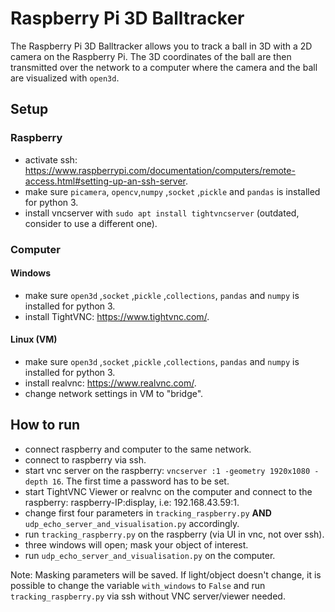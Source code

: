 # Raspberry Pi 3D Balltracker

The Raspberry Pi 3D Balltracker allows you to track a ball in 3D with a 2D camera on the Raspberry Pi.
The 3D coordinates of the ball are then transmitted over the network to a computer where the camera and the ball are visualized with `open3d`.

## Setup

### Raspberry

- activate ssh: https://www.raspberrypi.com/documentation/computers/remote-access.html#setting-up-an-ssh-server.
- make sure `picamera`, `opencv`,`numpy` ,`socket` ,`pickle` and `pandas` is installed for python 3.
- install vncserver with `sudo apt install tightvncserver` (outdated, consider to use a different one).

### Computer

#### Windows

- make sure `open3d` ,`socket` ,`pickle` ,`collections`, `pandas` and `numpy` is installed for python 3.
- install TightVNC: https://www.tightvnc.com/.

#### Linux (VM)
- make sure `open3d` ,`socket` ,`pickle` ,`collections`, `pandas` and `numpy` is installed for python 3.
- install realvnc: https://www.realvnc.com/.
- change network settings in VM to "bridge".

## How to run

- connect raspberry and computer to the same network.
- connect to raspberry via ssh.
- start vnc server on the raspberry: `vncserver :1 -geometry 1920x1080 -depth 16`. The first time a password has to be set.
- start TightVNC Viewer or realvnc on the computer and connect to the raspberry: raspberry-IP:display, i.e: 192.168.43.59:1.
- change first four parameters in `tracking_raspberry.py` **AND** `udp_echo_server_and_visualisation.py` accordingly.
- run `tracking_raspberry.py` on the raspberry (via UI in vnc, not over ssh).
- three windows will open; mask your object of interest.
- run `udp_echo_server_and_visualisation.py` on the computer.

Note: Masking parameters will be saved. If light/object doesn't change, it is possible to change the variable `with_windows` to `False` and run `tracking_raspberry.py` via ssh without VNC server/viewer needed. 